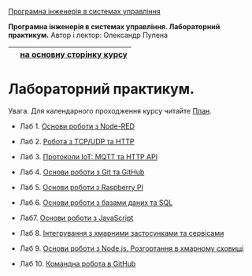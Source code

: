 [Програмна інженерія в системах управління](https://pupenasan.github.io/ProgIngContrSystems/)

**Програмна інженерія в системах управління. Лабораторний практикум.** Автор і лектор: Олександр Пупена 

|      | [на основну сторінку курсу](../README.md) |
| ---- | ----------------------------------------- |

# Лабораторний практикум. 

Увага. Для календарного проходження курсу читайте [План](../план2020.md). 

- Лаб 1. [Основи роботи з Node-RED](lab1_nodered.md)

- Лаб 2. [Робота з TCP/UDP та HTTP](lab2_tcphttp.md)

- Лаб 3. [Протоколи IoT: MQTT та HTTP API](lab3_mqttwebapi.md)

- Лаб 4. [Основи роботи з Git та GitHub](lab4_git.md)

- Лаб 5. [Основи роботи з Raspberry PI](lab5_rpi.md)

- Лаб 6. [Основи роботи з базами даних та SQL ](lab6_db.md) 

- Лаб7. [Основи роботи з JavaScript](lab7_js.md) 

- Лаб 8. [Інтегрування з хмарними застосунками та сервісами](lab8_cld.md)

- Лаб 9. [Основи роботи з Node.js. Розгортання в хмарному сховищі](lab9_nodejs.md)

- Лаб 10. [Командна робота в GitHub](lab10_github.md)


